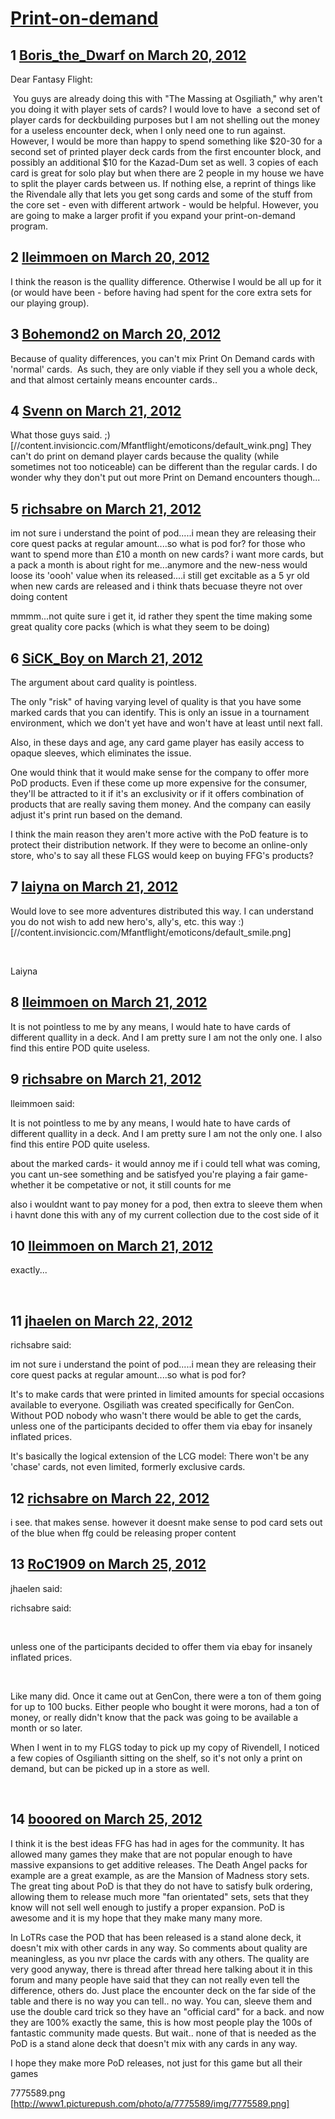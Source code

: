 # [Print-on-demand](https://community.fantasyflightgames.com/topic/62101-print-on-demand/)

## 1 [Boris_the_Dwarf on March 20, 2012](https://community.fantasyflightgames.com/topic/62101-print-on-demand/?do=findComment&comment=607847)

Dear Fantasy Flight:

 You guys are already doing this with "The Massing at Osgiliath," why aren't you doing it with player sets of cards? I would love to have  a second set of player cards for deckbuilding purposes but I am not shelling out the money for a useless encounter deck, when I only need one to run against. However, I would be more than happy to spend something like $20-30 for a second set of printed player deck cards from the first encounter block, and possibly an additional $10 for the Kazad-Dum set as well. 3 copies of each card is great for solo play but when there are 2 people in my house we have to split the player cards between us. If nothing else, a reprint of things like the Rivendale ally that lets you get song cards and some of the stuff from the core set - even with different artwork - would be helpful. However, you are going to make a larger profit if you expand your print-on-demand program.

## 2 [lleimmoen on March 20, 2012](https://community.fantasyflightgames.com/topic/62101-print-on-demand/?do=findComment&comment=607855)

I think the reason is the quallity difference. Otherwise I would be all up for it (or would have been - before having had spent for the core extra sets for our playing group).

## 3 [Bohemond2 on March 20, 2012](https://community.fantasyflightgames.com/topic/62101-print-on-demand/?do=findComment&comment=607872)

Because of quality differences, you can't mix Print On Demand cards with 'normal' cards.  As such, they are only viable if they sell you a whole deck, and that almost certainly means encounter cards.. 

## 4 [Svenn on March 21, 2012](https://community.fantasyflightgames.com/topic/62101-print-on-demand/?do=findComment&comment=608308)

What those guys said. ;) [//content.invisioncic.com/Mfantflight/emoticons/default_wink.png] They can't do print on demand player cards because the quality (while sometimes not too noticeable) can be different than the regular cards. I do wonder why they don't put out more Print on Demand encounters though...

## 5 [richsabre on March 21, 2012](https://community.fantasyflightgames.com/topic/62101-print-on-demand/?do=findComment&comment=608328)

im not sure i understand the point of pod.....i mean they are releasing their core quest packs at regular amount....so what is pod for? for those who want to spend more than £10 a month on new cards? i want more cards, but a pack a month is about right for me...anymore and the new-ness would loose its 'oooh' value when its released....i still get excitable as a 5 yr old when new cards are released and i think thats becuase theyre not over doing content

mmmm...not quite sure i get it, id rather they spent the time making some great quality core packs (which is what they seem to be doing)

## 6 [SiCK_Boy on March 21, 2012](https://community.fantasyflightgames.com/topic/62101-print-on-demand/?do=findComment&comment=608377)

The argument about card quality is pointless.

The only "risk" of having varying level of quality is that you have some marked cards that you can identify. This is only an issue in a tournament environment, which we don't yet have and won't have at least until next fall.

Also, in these days and age, any card game player has easily access to opaque sleeves, which eliminates the issue.

One would think that it would make sense for the company to offer more PoD products. Even if these come up more expensive for the consumer, they'll be attracted to it if it's an exclusivity or if it offers combination of products that are really saving them money. And the company can easily adjust it's print run based on the demand.

I think the main reason they aren't more active with the PoD feature is to protect their distribution network. If they were to become an online-only store, who's to say all these FLGS would keep on buying FFG's products?

## 7 [laiyna on March 21, 2012](https://community.fantasyflightgames.com/topic/62101-print-on-demand/?do=findComment&comment=608387)

Would love to see more adventures distributed this way. I can understand you do not wish to add new hero's, ally's, etc. this way :) [//content.invisioncic.com/Mfantflight/emoticons/default_smile.png]

 

Laiyna

## 8 [lleimmoen on March 21, 2012](https://community.fantasyflightgames.com/topic/62101-print-on-demand/?do=findComment&comment=608395)

It is not pointless to me by any means, I would hate to have cards of different quallity in a deck. And I am pretty sure I am not the only one. I also find this entire POD quite useless.

## 9 [richsabre on March 21, 2012](https://community.fantasyflightgames.com/topic/62101-print-on-demand/?do=findComment&comment=608403)

lleimmoen said:

It is not pointless to me by any means, I would hate to have cards of different quallity in a deck. And I am pretty sure I am not the only one. I also find this entire POD quite useless.



about the marked cards- it would annoy me if i could tell what was coming, you cant un-see something and be satisfyed you're playing a fair game- whether it be competative or not, it still counts for me

also i wouldnt want to pay money for a pod, then extra to sleeve them when i havnt done this with any of my current collection due to the cost side of it

## 10 [lleimmoen on March 21, 2012](https://community.fantasyflightgames.com/topic/62101-print-on-demand/?do=findComment&comment=608485)

exactly...

 

## 11 [jhaelen on March 22, 2012](https://community.fantasyflightgames.com/topic/62101-print-on-demand/?do=findComment&comment=608779)

richsabre said:

im not sure i understand the point of pod.....i mean they are releasing their core quest packs at regular amount....so what is pod for?

It's to make cards that were printed in limited amounts for special occasions available to everyone. Osgiliath was created specifically for GenCon. Without POD nobody who wasn't there would be able to get the cards, unless one of the participants decided to offer them via ebay for insanely inflated prices.

It's basically the logical extension of the LCG model: There won't be any 'chase' cards, not even limited, formerly exclusive cards.

## 12 [richsabre on March 22, 2012](https://community.fantasyflightgames.com/topic/62101-print-on-demand/?do=findComment&comment=608806)

i see. that makes sense. however it doesnt make sense to pod card sets out of the blue when ffg could be releasing proper content

## 13 [RoC1909 on March 25, 2012](https://community.fantasyflightgames.com/topic/62101-print-on-demand/?do=findComment&comment=609829)

jhaelen said:

richsabre said:

 

unless one of the participants decided to offer them via ebay for insanely inflated prices.

 



Like many did. Once it came out at GenCon, there were a ton of them going for up to 100 bucks. Either people who bought it were morons, had a ton of money, or really didn't know that the pack was going to be available a month or so later.

When I went in to my FLGS today to pick up my copy of Rivendell, I noticed a few copies of Osgilianth sitting on the shelf, so it's not only a print on demand, but can be picked up in a store as well.

 

## 14 [booored on March 25, 2012](https://community.fantasyflightgames.com/topic/62101-print-on-demand/?do=findComment&comment=609871)

I think it is the best ideas FFG has had in ages for the community. It has allowed many games they make that are not popular enough to have massive expansions to get additive releases. The Death Angel packs for example are a great example, as are the Mansion of Madness story sets. The great ting about PoD is that they do not have to satisfy bulk ordering, allowing them to release much more "fan orientated" sets, sets that they know will not sell well enough to justify a proper expansion. PoD is awesome and it is my hope that they make many many more.

In LoTRs case the POD that has been released is a stand alone deck, it doesn't mix with other cards in any way. So comments about quality are meaningless, as you nvr place the cards with any others. The quality are very good anyway, there is thread after thread here talking about it in this forum and many people have said that they can not really even tell the difference, others do. Just place the encounter deck on the far side of the table and there is no way you can tell.. no way. You can, sleeve them and use the double card trick so they have an "official card" for a back. and now they are 100% exactly the same, this is how most people play the 100s of fantastic community made quests. But wait.. none of that is needed as the PoD is a stand alone deck that doesn't mix with any cards in any way.

I hope they make more PoD releases, not just for this game but all their games

7775589.png [http://www1.picturepush.com/photo/a/7775589/img/7775589.png]

